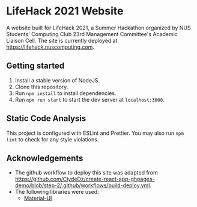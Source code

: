 # LifeHack 2021 Website

A website built for LifeHack 2021, a Summer Hackathon organized by NUS Students' Computing Club 23rd Management Committee's Academic Liaison Cell. The site is currently deployed at https://lifehack.nuscomputing.com.

## Getting started
1. Install a stable version of NodeJS.
2. Clone this repository.
3. Run `npm install` to install dependencies.
4. Run `npm run start` to start the dev server at `localhost:3000`.

## Static Code Analysis
This project is configured with ESLint and Prettier. You may also run `npm lint` to check for any style violations.

## Acknowledgements
- The github workflow to deploy this site was adapted from https://github.com/ClydeDz/create-react-app-ghpages-demo/blob/step-2/.github/workflows/build-deploy.yml.
- The following libraries were used:
  -  [Material-UI](https://material-ui.com)

